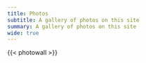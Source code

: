 ```yaml
---
title: Photos
subtitle: A gallery of photos on this site
summary: A gallery of photos on this site
wide: true
---
```


{{< photowall >}}